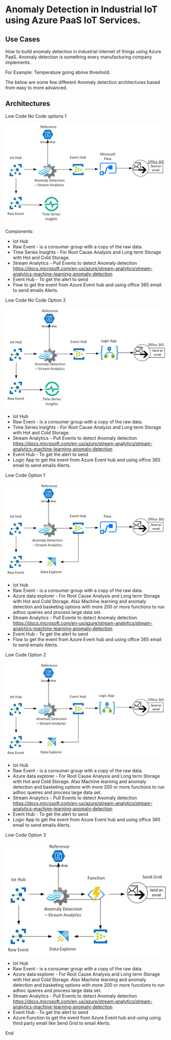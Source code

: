 # Anomaly Detection in Industrial IoT using Azure PaaS IoT Services.

## Use Cases

How to build anomaly detection in industrial internet of things using Azure PaaS. Anomaly detection is something every manufacturing company implements.

For Example: Temperature going above threshold. 

The below are some few different Anomaly detection architectures based from easy to more advanced.

## Architectures

Low Code No Code options 1

![alt text](https://github.com/balakreshnan/IIoT-AI/blob/master/IIoT/images/Anomaly-IIoT-1.jpg "Architecture")

Components:

- Iot Hub
- Raw Event - is a consumer group with a copy of the raw data.
- Time Series Insights - For Root Cause Analysis and Long term Storage with Hot and Cold Storage.
- Stream Analytics - Pull Events to detect Anomaly detection
    https://docs.microsoft.com/en-us/azure/stream-analytics/stream-analytics-machine-learning-anomaly-detection
- Event Hub - To get the alert to send
- Flow to get the event from Azure Event hub and using office 365 email to send emails Alerts.

Low Code No Code Option 2

![alt text](https://github.com/balakreshnan/IIoT-AI/blob/master/IIoT/images/Anomaly-IIoT-2.jpg "Architecture")

- Iot Hub
- Raw Event - is a consumer group with a copy of the raw data.
- Time Series Insights - For Root Cause Analysis and Long term Storage with Hot and Cold Storage.
- Stream Analytics - Pull Events to detect Anomaly detection
    https://docs.microsoft.com/en-us/azure/stream-analytics/stream-analytics-machine-learning-anomaly-detection
- Event Hub - To get the alert to send
- Logic App to get the event from Azure Event hub and using office 365 email to send emails Alerts.

Low Code Option 1

![alt text](https://github.com/balakreshnan/IIoT-AI/blob/master/IIoT/images/Anomaly-IIoT-3.jpg "Architecture")

- Iot Hub
- Raw Event - is a consumer group with a copy of the raw data.
- Azure data explorer - For Root Cause Analysis and Long term Storage with Hot and Cold Storage. Also Machine learning and anomaly detection and basketing options with more 200 or more functions to run adhoc queires and process large data set.
- Stream Analytics - Pull Events to detect Anomaly detection
    https://docs.microsoft.com/en-us/azure/stream-analytics/stream-analytics-machine-learning-anomaly-detection
- Event Hub - To get the alert to send
- Flow to get the event from Azure Event hub and using office 365 email to send emails Alerts.

Low Code Option 2

![alt text](https://github.com/balakreshnan/IIoT-AI/blob/master/IIoT/images/Anomaly-IIoT-4.jpg "Architecture")

- Iot Hub
- Raw Event - is a consumer group with a copy of the raw data.
- Azure data explorer - For Root Cause Analysis and Long term Storage with Hot and Cold Storage. Also Machine learning and anomaly detection and basketing options with more 200 or more functions to run adhoc queires and process large data set.
- Stream Analytics - Pull Events to detect Anomaly detection
    https://docs.microsoft.com/en-us/azure/stream-analytics/stream-analytics-machine-learning-anomaly-detection
- Event Hub - To get the alert to send
- Logic App to get the event from Azure Event hub and using office 365 email to send emails Alerts.

Low Code Option 3

![alt text](https://github.com/balakreshnan/IIoT-AI/blob/master/IIoT/images/Anomaly-IIoT-5.jpg "Architecture")

- Iot Hub
- Raw Event - is a consumer group with a copy of the raw data.
- Azure data explorer - For Root Cause Analysis and Long term Storage with Hot and Cold Storage. Also Machine learning and anomaly detection and basketing options with more 200 or more functions to run adhoc queires and process large data set.
- Stream Analytics - Pull Events to detect Anomaly detection
    https://docs.microsoft.com/en-us/azure/stream-analytics/stream-analytics-machine-learning-anomaly-detection
- Event Hub - To get the alert to send
- Azure Function to get the event from Azure Event hub and using using third party email like Send Grid to email Alerts.

End